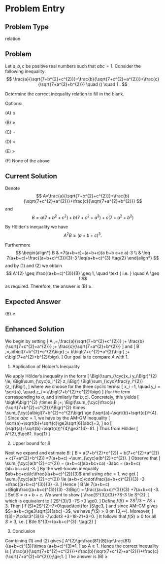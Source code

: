 # Problem Entry

## Problem Type
relation

## Problem
Let $a, b, c$ be positive real numbers such that $a b c = 1$. Consider the following inequality:
$$
\frac{a}{\sqrt{7+b^{2}+c^{2}}}+\frac{b}{\sqrt{7+c^{2}+a^{2}}}+\frac{c}{\sqrt{7+a^{2}+b^{2}}} \quad () \quad 1 .
$$

Determine the correct inequality relation to fill in the blank.

Options:

(A) $\leq$ 

(B) $\geq$

(C) $=$ 

(D) $<$

(E) $>$

(F) None of the above

## Current Solution
Denote
$$
A=\frac{a}{\sqrt{7+b^{2}+c^{2}}}+\frac{b}{\sqrt{7+c^{2}+a^{2}}}+\frac{c}{\sqrt{7+a^{2}+b^{2}}}
$$
and
$$
B=a\left(7+b^{2}+c^{2}\right)+b\left(7+c^{2}+a^{2}\right)+c\left(7+a^{2}+b^{2}\right)
$$

By Hölder's inequality we have
$$
\begin{equation*}
A^{2} B \geq(a+b+c)^{3} . \tag{1}
\end{equation*}
$$

Furthermore
$$
\begin{align*}
B & =7(a+b+c)+(a+b+c)(a b+b c+c a)-3 \\
& \leq 7(a+b+c)+\frac{(a+b+c)^{3}}{3}-3 \leq(a+b+c)^{3} \tag{2}
\end{align*}
$$
and by (1) and (2) we obtain
$$
A^{2} \geq \frac{(a+b+c)^{3}}{B} \geq 1, \quad \text { i.e. } \quad A \geq 1
$$
as required. Therefore, the answer is (B) $\geq$.

## Expected Answer
(B) $\geq$

## Enhanced Solution
We begin by setting
\[
A \,=\,\frac{a}{\sqrt{7+b^{2}+c^{2}}} \;+
\frac{b}{\sqrt{7+c^{2}+a^{2}}} \;+
\frac{c}{\sqrt{7+a^{2}+b^{2}}}
\]
and
\[
B \,=\,a\bigl(7+b^{2}+c^{2}\bigr)
\;+
 b\bigl(7+c^{2}+a^{2}\bigr)
\;+
 c\bigl(7+a^{2}+b^{2}\bigr).
\]
Our goal is to compare $A$ with $1$.  

1.  Application of Hölder’s Inequality

We apply Hölder’s inequality in the form
\[
\Bigl(\sum_{\cyc}x_i y_i\Bigr)^{2}
\le\,
\Bigl(\sum_{\cyc}x_i^{2} z_i\Bigr)
\Bigl(\sum_{\cyc}\frac{y_i^{2}}{z_i}\Bigr),
\]
where we choose for the three cyclic terms:
\[
x_i =1,
\quad y_i = \sqrt{a},
\quad z_i = a\bigl(7+b^{2}+c^{2}\bigr)
\]
(for the term corresponding to $a$, and similarly for $b,c$).  Concretely, this yields
\[
\bigl(A\bigr)^{2}
\;\times\;B
\;=\;
\Bigl(\sum_{\cyc}\frac{a}{\sqrt{7+b^{2}+c^{2}}}\Bigr)^{2}
\times
\sum_{\cyc}a\bigl(7+b^{2}+c^{2}\bigr)
\ge
(\sqrt{a}+\sqrt{b}+\sqrt{c})^{4}.
\]
Since $abc=1$, we have by the AM–GM inequality
\[
\sqrt{a}+\sqrt{b}+\sqrt{c}\ge3\sqrt[6]{abc}=3,
\]
so
\[
(\sqrt{a}+\sqrt{b}+\sqrt{c})^{4}\ge3^{4}=81.
\]
Thus from Hölder
\[
A^{2}\,B\ge81.  \tag{1}
\]

2.  Upper bound for $B$

Next we expand and estimate $B$:
\[
B
= a(7+b^{2}+c^{2}) + b(7+c^{2}+a^{2}) + c(7+a^{2}+b^{2})
=7(a+b+c)
+\sum_{\cyc}a(b^{2}+c^{2}).
\]
Observe that
\[
\sum_{\cyc}a(b^{2}+c^{2})
= (a+b+c)(ab+bc+ca) -3abc
= (a+b+c)(ab+bc+ca) -3.
\]
By the well-known inequality $ab+bc+ca\le\tfrac{(a+b+c)^{2}}{3}$ and using $abc=1$, we get
\[
\sum_{\cyc}a(b^{2}+c^{2})
\le (a+b+c)\cdot\frac{(a+b+c)^{2}}{3} -3
=\frac{(a+b+c)^{3}}{3} -3.
\]
Hence
\[
B \le 7(a+b+c)
+\Bigl(\frac{(a+b+c)^{3}}{3} -3\Bigr)
= \frac{(a+b+c)^{3}}{3} +7(a+b+c) -3.
\]
Set $S=a+b+c$.  We want to show
\[
\frac{S^{3}}{3}+7S-3 \le S^{3},
\]
which is equivalent to
\[
2S^{3}/3 -7S +3 \ge0.
\]
Define $f(S)=2S^{3}/3 -7S +3$.  Then
\[
f'(S)=2S^{2}-7>0\quad\text{for }S\ge3,
\]
and since AM–GM gives $S=a+b+c\ge3\sqrt[3]{abc}=3$, we have $f'(S)>0$ on $[3,\infty)$.  Moreover,
\[
f(3)=2\cdot3^{3}/3 -7\cdot3 +3=18-21+3=0.
\]
It follows that $f(S)\ge0$ for all $S\ge3$, i.e.
\[
B\le S^{3}=(a+b+c)^{3}.  \tag{2}
\]

3.  Conclusion

Combining (1) and (2) gives
\[
A^{2}\ge\frac{81}{B}\ge\frac{81}{(a+b+c)^{3}}\times (a+b+c)^{3}=1,
\]
so $A\ge1$.  Hence the correct inequality is
\[
\frac{a}{\sqrt{7+b^{2}+c^{2}}}+\frac{b}{\sqrt{7+c^{2}+a^{2}}}+\frac{c}{\sqrt{7+a^{2}+b^{2}}}\;\ge\;1.
\]
The answer is (B) ≥
